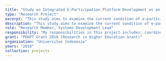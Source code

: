 ```yaml
---
title: "Study on Integrated E-Participation Platform Development as an Effort to Improve Public Participation based on Social Media in Indonesia"
type: "Research Project"
excerpt: "This study aims to examine the current condition of e-participation implementation in Indonesia from government and user perspective."
description: "This study aims to examine the current condition of e-participation implementation in Indonesia from government and user perspective. One of the deliverables in this study is integrated e-participation platform focusing on budget monitoring systems. Some of the foci of research at this stage is to identify the challenges and obstacles of e-participation implementation from the government and community perspective, analyze the level of readiness in e-participation, measure e-participation maturity, identify the determinants of successful implementation and adoption of e-participation, and study the gamification of e-participation."
role: "Research Member, Systems Development Lead"
responsibility: "My responsibilities in this project includes: coordinating the development of e-participation platform for budget monitoring"
grant: "PDUPT Grant 2018 (Research in Higher Education Grant)"
organization: "Universitas Indonesia"
years: "2018"
collection: projects
--- 
```

